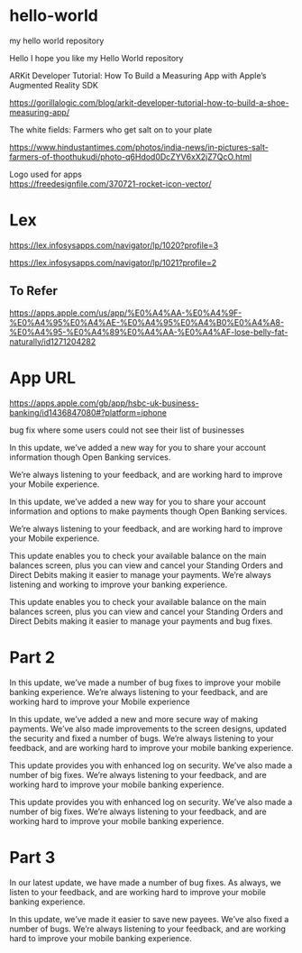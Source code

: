 # hello-world
my hello world repository

Hello I hope you like my Hello World repository

ARKit Developer Tutorial: How To Build a Measuring App with Apple’s Augmented Reality SDK

https://gorillalogic.com/blog/arkit-developer-tutorial-how-to-build-a-shoe-measuring-app/

The white fields: Farmers who get salt on to your plate

https://www.hindustantimes.com/photos/india-news/in-pictures-salt-farmers-of-thoothukudi/photo-q6Hdod0DcZYV6xX2jZ7QcO.html

Logo used for apps <br />
https://freedesignfile.com/370721-rocket-icon-vector/

Lex
========

https://lex.infosysapps.com/navigator/lp/1020?profile=3 <br />

https://lex.infosysapps.com/navigator/lp/1021?profile=2

<h2>To Refer</h2>

https://apps.apple.com/us/app/%E0%A4%AA-%E0%A4%9F-%E0%A4%95%E0%A4%AE-%E0%A4%95%E0%A4%B0%E0%A4%A8-%E0%A4%95-%E0%A4%89%E0%A4%AA-%E0%A4%AF-lose-belly-fat-naturally/id1271204282


App URL
==========

https://apps.apple.com/gb/app/hsbc-uk-business-banking/id1436847080#?platform=iphone


bug fix where some users could not see their list of businesses


In this update, we’ve added a new way for you to share your account information though Open Banking services.

We’re always listening to your feedback, and are working hard to improve your Mobile experience.


In this update, we’ve added a new way for you to share your account information and options to make payments though Open Banking services.

We’re always listening to your feedback, and are working hard to improve your Mobile experience.


This update enables you to check your available balance on the main balances screen, plus you can view and cancel your Standing Orders and Direct Debits making it easier to manage your payments. We’re always listening and working to improve your banking experience.


This update enables you to check your available balance on the main balances screen, plus you can view and cancel your Standing Orders and Direct Debits making it easier to manage your payments and bug fixes.

Part 2
==========

In this update, we’ve made a number of bug fixes to improve your mobile banking experience. We’re always listening to your feedback, and are working hard to improve your Mobile experience


In this update, we’ve added a new and more secure way of making payments. We’ve also made improvements to the screen designs, updated the security and fixed a number of bugs. We’re always listening to your feedback, and are working hard to improve your mobile banking experience.


This update provides you with enhanced log on security. We’ve also made a number of big fixes. We’re always listening to your feedback, and are working hard to improve your mobile banking experience.


This update provides you with enhanced log on security. We’ve also made a number of big fixes. We’re always listening to your feedback, and are working hard to improve your mobile banking experience.


Part 3
=======

In our latest update, we have made a number of bug fixes. As always, we listen to your feedback, and are working hard to improve your mobile banking experience.

In this update, we’ve made it easier to save new payees. We’ve also fixed a number of bugs. We’re always listening to your feedback, and are working hard to improve your mobile banking experience.
